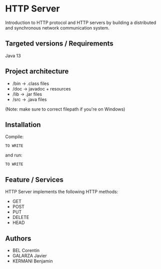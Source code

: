 # HTTP Server
Introduction to HTTP protocol and HTTP servers by building a distributed and synchronous network communication system.


## Targeted versions / Requirements
Java 13


## Project architecture
- /bin ->  .class files
- /doc -> javadoc + resources
- /lib -> .jar files
- /src -> .java files

(Note: make sure to correct filepath if you're on Windows)
## Installation
Compile:
```
TO WRITE
```
and run:
```
TO WRITE
```


## Feature / Services
HTTP Server implements the following HTTP methods:
- GET
- POST
- PUT
- DELETE
- HEAD


## Authors
- BEL Corentin
- GALARZA Javier
- KERMANI Benjamin